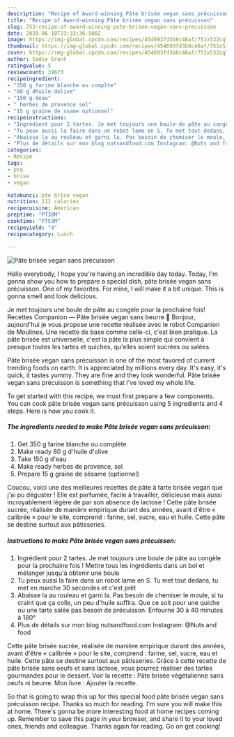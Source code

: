 ```yaml
---
description: "Recipe of Award-winning Pâte brisée vegan sans précuisson"
title: "Recipe of Award-winning Pâte brisée vegan sans précuisson"
slug: 753-recipe-of-award-winning-pate-brisee-vegan-sans-precuisson
date: 2020-06-10T23:33:36.500Z
image: https://img-global.cpcdn.com/recipes/454693fd3b8c48af/751x532cq70/pate-brisee-vegan-sans-precuisson-photo-principale-de-la-recette.jpg
thumbnail: https://img-global.cpcdn.com/recipes/454693fd3b8c48af/751x532cq70/pate-brisee-vegan-sans-precuisson-photo-principale-de-la-recette.jpg
cover: https://img-global.cpcdn.com/recipes/454693fd3b8c48af/751x532cq70/pate-brisee-vegan-sans-precuisson-photo-principale-de-la-recette.jpg
author: Sadie Grant
ratingvalue: 5
reviewcount: 39673
recipeingredient:
- "350 g farine blanche ou complte"
- "80 g dhuile dolive"
- "150 g deau"
- " herbes de provence sel"
- "15 g graine de ssame optionnel"
recipeinstructions:
- "Ingrédient pour 2 tartes. Je met toujours une boule de pâte au congèle pour la prochaine fois ! Mettre tous les ingrédients dans un bol et mélanger jusqu&#39;à obtenir une boule"
- "Tu peux aussi la faire dans un robot lame en S. Tu met tout dedans, tu met en marche 30 secondes et c&#39;est prêt"
- "Abaisse la au rouleau et garni la. Pas besoin de chemiser le moule, si tu craint que ça colle, un peu d&#39;huile suffira. Que ce soit pour une quiche ou une tarte salée pas besoin de précuisson. Enfourne 30 à 40 minutes à 180°"
- "Plus de détails sur mon blog nutsandfood.com Instagram: @Nuts and food"
categories:
- Recipe
tags:
- pte
- brise
- vegan

katakunci: pte brise vegan 
nutrition: 111 calories
recipecuisine: American
preptime: "PT38M"
cooktime: "PT53M"
recipeyield: "4"
recipecategory: Lunch

---
```



![Pâte brisée vegan sans précuisson](https://img-global.cpcdn.com/recipes/454693fd3b8c48af/751x532cq70/pate-brisee-vegan-sans-precuisson-photo-principale-de-la-recette.jpg)

Hello everybody, I hope you're having an incredible day today. Today, I'm gonna show you how to prepare a special dish, pâte brisée vegan sans précuisson. One of my favorites. For mine, I will make it a bit unique. This is gonna smell and look delicious.

Je met toujours une boule de pâte au congèle pour la prochaine fois! Recettes Companion — Pâte brisée vegan sans beurre 🍩 Bonjour, aujourd&#39;hui je vous propose une recette réalisée avec le robot Companion de Moulinex. Une recette de base comme celle-ci, c&#39;est bien pratique. La pâte brisée est universelle, c&#39;est la pâte la plus simple qui convient à presque toutes les tartes et quiches, qu&#39;elles soient sucrées ou salées.

Pâte brisée vegan sans précuisson is one of the most favored of current trending foods on earth. It is appreciated by millions every day. It's easy, it's quick, it tastes yummy. They are fine and they look wonderful. Pâte brisée vegan sans précuisson is something that I've loved my whole life.


To get started with this recipe, we must first prepare a few components. You can cook pâte brisée vegan sans précuisson using 5 ingredients and 4 steps. Here is how you cook it.

<!--inarticleads1-->

##### The ingredients needed to make Pâte brisée vegan sans précuisson:

1. Get 350 g farine blanche ou complète
1. Make ready 80 g d&#39;huile d&#39;olive
1. Take 150 g d&#39;eau
1. Make ready  herbes de provence, sel
1. Prepare 15 g graine de sésame (optionnel)


Coucou, voici une des meilleures recettes de pâte à tarte brisée vegan que j&#39;ai pu déguster ! Elle est parfumée, facile à travailler, délicieuse mais aussi incroyablement légère de par son absence de lactose ! Cette pâte brisée sucrée, réalisée de manière empirique durant des années, avant d&#39;être « calibrée » pour le site, comprend : farine, sel, sucre, eau et huile. Cette pâte se destine surtout aux pâtisseries. 

<!--inarticleads2-->

##### Instructions to make Pâte brisée vegan sans précuisson:

1. Ingrédient pour 2 tartes. Je met toujours une boule de pâte au congèle pour la prochaine fois ! Mettre tous les ingrédients dans un bol et mélanger jusqu&#39;à obtenir une boule
1. Tu peux aussi la faire dans un robot lame en S. Tu met tout dedans, tu met en marche 30 secondes et c&#39;est prêt
1. Abaisse la au rouleau et garni la. Pas besoin de chemiser le moule, si tu craint que ça colle, un peu d&#39;huile suffira. Que ce soit pour une quiche ou une tarte salée pas besoin de précuisson. Enfourne 30 à 40 minutes à 180°
1. Plus de détails sur mon blog nutsandfood.com Instagram: @Nuts and food


Cette pâte brisée sucrée, réalisée de manière empirique durant des années, avant d&#39;être « calibrée » pour le site, comprend : farine, sel, sucre, eau et huile. Cette pâte se destine surtout aux pâtisseries. Grâce à cette recette de pâte brisée sans oeufs et sans lactose, vous pourrez réaliser des tartes gourmandes pour le dessert. Voir la recette : Pâte brisée végétalienne sans oeufs ni beurre. Mon livre : Ajouter la recette. 

So that is going to wrap this up for this special food pâte brisée vegan sans précuisson recipe. Thanks so much for reading. I'm sure you will make this at home. There's gonna be more interesting food at home recipes coming up. Remember to save this page in your browser, and share it to your loved ones, friends and colleague. Thanks again for reading. Go on get cooking!
